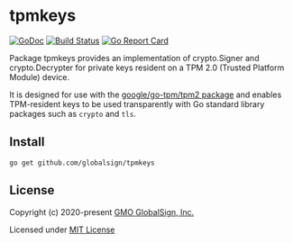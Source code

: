 # tpmkeys

[![GoDoc](https://godoc.org/github.com/globalsign/tpmkeys?status.svg)](https://godoc.org/github.com/globalsign/tpmkeys)
[![Build Status](https://travis-ci.org/globalsign/tpmkeys.svg?branch=master)](https://travis-ci.org/globalsign/tpmkeys)
[![Go Report Card](https://goreportcard.com/badge/github.com/globalsign/tpmkeys)](https://goreportcard.com/report/github.com/globalsign/tpmkeys)

Package tpmkeys provides an implementation of crypto.Signer and crypto.Decrypter
for private keys resident on a TPM 2.0 (Trusted Platform Module) device.

It is designed for use with the [google/go-tpm/tpm2 package](https://github.com/google/go-tpm) and enables
TPM-resident keys to be used transparently with Go standard library packages such
as `crypto` and `tls`.

## Install

    go get github.com/globalsign/tpmkeys

## License

Copyright (c) 2020-present [GMO GlobalSign, Inc.](https://github.com/globalsign)

Licensed under [MIT License](./LICENSE)

